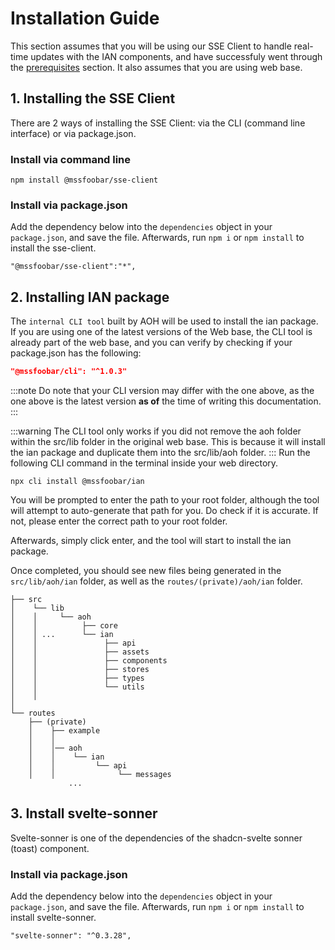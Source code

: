 # Installation Guide
This section assumes that you will be using our SSE Client to handle real-time updates with the IAN components, and have successfuly went through the [prerequisites](./01_prerequisites.md) section. It also assumes that you are using web base.

## 1. Installing the SSE Client
There are 2 ways of installing the SSE Client: via the CLI (command line interface) or via package.json.

### Install via command line
```
npm install @mssfoobar/sse-client
```

### Install via package.json
Add the dependency below into the `dependencies` object in your `package.json`, and save the file. Afterwards, run `npm i` or `npm install` to install the sse-client.
```npm title="package.json"
"@mssfoobar/sse-client":"*",
```

## 2. Installing IAN package
The `internal CLI tool` built by AOH will be used to install the ian package. If you are using one of the latest versions of the Web base, the CLI tool is already part of the web base, and you can verify by checking if your package.json has the following:
```package.json
"@mssfoobar/cli": "^1.0.3"
```

:::note
Do note that your CLI version may differ with the one above, as the one above is the latest version **as of** the time of writing this documentation.
:::

:::warning
The CLI tool only works if you did not remove the aoh folder within the src/lib folder in the original web base. This is because it will install the ian package and duplicate them into the src/lib/aoh folder.
:::
Run the following CLI command in the terminal inside your web directory.
```
npx cli install @mssfoobar/ian
```
You will be prompted to enter the path to your root folder, although the tool will attempt to auto-generate that path for you. Do check if it is accurate. If not, please enter the correct path to your root folder.

Afterwards, simply click enter, and the tool will start to install the ian package.

Once completed, you should see new files being generated in the `src/lib/aoh/ian` folder, as well as the `routes/(private)/aoh/ian` folder.

```
├── src
│    └── lib
│    │     └── aoh
│    │          ├── core
│    │ ...      └── ian
│    │               ├── api
│    │               ├── assets
│    │               ├── components
│    │               ├── stores
│    │               ├── types
│    │               └── utils
│    │
│
└── routes
    ├── (private)
    │    ├── example
    │    │
    │    │── aoh
    │    │    └── ian
    │    │         └── api
    │    │              └── messages
             ...
```

## 3. Install svelte-sonner
Svelte-sonner is one of the dependencies of the shadcn-svelte sonner (toast) component.
### Install via package.json
Add the dependency below into the `dependencies` object in your `package.json`, and save the file. Afterwards, run `npm i` or `npm install` to install svelte-sonner.
```npm
"svelte-sonner": "^0.3.28",
```


